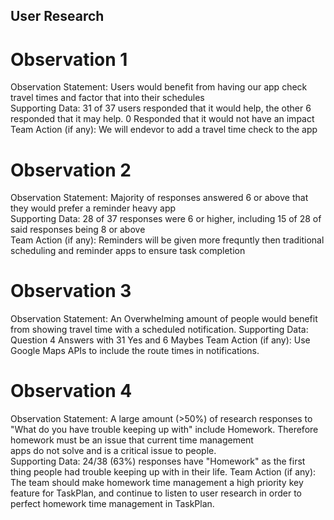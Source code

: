 ## User Research

# Observation 1
Observation Statement: Users would benefit from having our app check travel times and factor that into their schedules  
Supporting Data: 31 of 37 users responded that it would help, the other 6 responded that it may help. 0 Responded that it would not have an impact  
Team Action (if any): We will endevor to add a travel time check to the app  

# Observation 2
Observation Statement: Majority of responses answered 6 or above that they would prefer a reminder heavy app      
Supporting Data: 28 of 37 responses were 6 or higher, including 15 of 28 of said responses being 8 or above     
Team Action (if any): Reminders will be given more frequntly then traditional scheduling and reminder apps to ensure task completion

# Observation 3
Observation Statement: An Overwhelming amount of people would benefit from showing travel time with a scheduled notification. 
Supporting Data: Question 4 Answers with 31 Yes and 6 Maybes
Team Action (if any): Use Google Maps APIs to include the route times in notifications.

# Observation 4
Observation Statement: A large amount (>50%) of research responses to "What do you have trouble keeping 
up with" include Homework. Therefore homework must be an issue that current time management            
apps do not solve and is a critical issue to people.  
Supporting Data: 24/38 (63%) responses have "Homework" as the first thing people had trouble keeping up with in their life.
Team Action (if any): The team should make homework time management a high priority key feature for TaskPlan, and 
continue to listen to user research in order to perfect homework time management in TaskPlan. 
